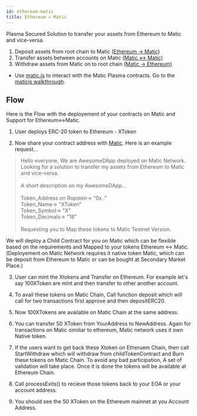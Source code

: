```yaml
---
id: ethereum-matic
title: Ethereum ↔ Matic
---
```


Plasma Secured Solution to transfer your assets from Ethereum to Matic and vice-versa.

1. Deposit assets from root chain to Matic [(Ethereum → Matic)](/docs/develop/maticjs/deposit)
2. Transfer assets between accounts on Matic [(Matic ↔ Matic)](/docs/develop/maticjs/transfer)
3. Withdraw assets from Matic on to root chain [(Matic → Ethereum)](/docs/develop/maticjs/withdraw)

* Use [matic.js](https://github.com/maticnetwork/matic.js) to interact with the Matic Plasma contracts. Go to  the [maticjs walkthrough](https://docs.matic.network/matic-js-tutorial/).

## Flow
Here is the Flow with the deployement of your contracts on Matic and Support for Ethereum↔Matic. 

1. User deploys ERC-20 token to Ethereum - XToken

2. Now share your contract address with [Matic](https://t.me/joinchat/HkoSvlDKW0qKs_kK4Ow0hQ). Here is an example request...

>Hello everyone, We are AwesomeDApp deployed on Matic Network. Looking for a solution to transfer my assets from Ethereum to Matic and vice-versa. <br/><br/>
A short description on my AwesomeDApp...<br/><br/>
Token_Address on Ropsten-> "0x.."<br/>
Token_Name-> "XToken"<br/>
Token_Symbol-> "X"<br/>
Token_Decimals-> "18"<br/><br/>
Requesting you to Map these tokens to Matic Testnet Version.<br/>

We will deploy a Child Contract for you on Matic which can be flexible based on the requirements and Mapped to your tokens Ethereum ↔ Matic.(Deployement on Matic Network requires it native token Matic, which can be deposit from Ethereum to Matic or can be bought at Secondary Market Place.)

3. User can mint the Xtokens and Transfer on Ethereum. For example let's say 100XToken are mint and then transfer to other another account.

4. To avail these tokens on Matic Chain, Call function deposit which will call for two transactions first approve and then depositERC20. 

5. Now 100XTokens are available on Matic Chain at the same address.

6. You can transfer 50 XToken from YourAddress to NewAddress. Again for transactions on Matic similiar to ethereum, Matic network uses it own Native token.

7. If the users want to get back these Xtoken on Etheruem Chain, then call StartWithdraw which will withdraw from childTokenContract and Burn these tokens on Matic Chain. To avoid any bad participation, A set of validation will take place. Once it is done the tokens will be available at Ethereum Chain.

8. Call processExits() to recieve those tokens back to your EOA or your account address.

9. You should see the 50 XToken on the Ethereum mainnet at you Account Address.
